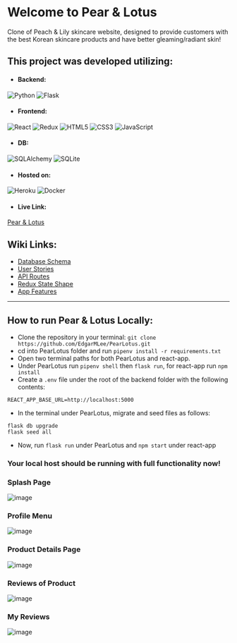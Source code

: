 # Welcome to Pear & Lotus
Clone of Peach & Lily skincare website, designed to provide customers with the best Korean skincare products and have better gleaming/radiant skin!

## This project was developed utilizing:

* ####  Backend: 
![Python](https://img.shields.io/badge/python-3670A0?style=for-the-badge&logo=python&logoColor=ffdd54) ![Flask](https://img.shields.io/badge/flask-%23000.svg?style=for-the-badge&logo=flask&logoColor=white)

* #### Frontend: 
![React](https://img.shields.io/badge/react-%2320232a.svg?style=for-the-badge&logo=react&logoColor=%2361DAFB) ![Redux](https://img.shields.io/badge/redux-%23593d88.svg?style=for-the-badge&logo=redux&logoColor=white) ![HTML5](https://img.shields.io/badge/html5-%23E34F26.svg?style=for-the-badge&logo=html5&logoColor=white) ![CSS3](https://img.shields.io/badge/css3-%231572B6.svg?style=for-the-badge&logo=css3&logoColor=white) ![JavaScript](https://img.shields.io/badge/javascript-%23323330.svg?style=for-the-badge&logo=javascript&logoColor=%23F7DF1E)

* #### DB: 
![SQLAlchemy](https://img.shields.io/badge/SQLAlchemy-100000?style=for-the-badge&logo=sql&logoColor=BA1212&labelColor=AD0000&color=A90000) ![SQLite](https://img.shields.io/badge/sqlite-%2307405e.svg?style=for-the-badge&logo=sqlite&logoColor=white)

* ####  Hosted on:
![Heroku](https://img.shields.io/badge/heroku-%23430098.svg?style=for-the-badge&logo=heroku&logoColor=white) ![Docker](https://img.shields.io/badge/docker-%230db7ed.svg?style=for-the-badge&logo=docker&logoColor=white)
<br>

* ####  Live Link:
[Pear & Lotus](https://pear-lotus.herokuapp.com/)

## Wiki Links:

* [Database Schema](https://github.com/EdgarMLee/PearLotus/wiki/DB-Schema)
* [User Stories](https://github.com/EdgarMLee/PearLotus/wiki/User-Stories)
* [API Routes](https://github.com/EdgarMLee/PearLotus/wiki/API-Routes)
* [Redux State Shape](https://github.com/EdgarMLee/PearLotus/wiki/Redux-State-Shape)
* [App Features](https://github.com/EdgarMLee/PearLotus/wiki/App-Features)

***

## How to run Pear & Lotus Locally:
* Clone the repository in your terminal: ```git clone https://github.com/EdgarMLee/PearLotus.git```
* cd into PearLotus folder and run ```pipenv install -r requirements.txt```
* Open two terminal paths for both PearLotus and react-app.
* Under PearLotus run ```pipenv shell``` then ```flask run```, for react-app run ```npm install```
* Create a ```.env``` file under the root of the backend folder with the following contents:
```
REACT_APP_BASE_URL=http://localhost:5000
```
* In the terminal under PearLotus, migrate and seed files as follows:
```
flask db upgrade
flask seed all
```
* Now, run ```flask run``` under PearLotus and ```npm start``` under react-app

### Your local host should be running with full functionality now!

### Splash Page
![image](https://user-images.githubusercontent.com/101891232/194373296-e1be6861-d934-4c48-9bd7-57aa45d86fb3.png)

### Profile Menu
![image](https://user-images.githubusercontent.com/101891232/194373614-f3cc1bac-09f3-404c-8d2a-74eeed72a14c.png)

### Product Details Page
![image](https://user-images.githubusercontent.com/101891232/194373522-2b5686cf-bed8-4db9-aeff-7c85209afe32.png)

### Reviews of Product
![image](https://user-images.githubusercontent.com/101891232/194373811-a4d538b0-c5fb-4707-9371-016b77f78376.png)

### My Reviews
![image](https://user-images.githubusercontent.com/101891232/194373888-ef770fee-40e9-456c-8e0b-6932d430fa55.png)
